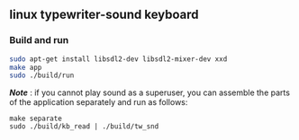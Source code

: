 ## linux typewriter-sound keyboard 

### Build and run

```sh 
sudo apt-get install libsdl2-dev libsdl2-mixer-dev xxd
make app
sudo ./build/run
```
*__Note__* : if you cannot play sound as a superuser, you can assemble the parts of the application separately and run as follows:  
```
make separate
sudo ./build/kb_read | ./build/tw_snd
```
